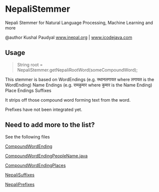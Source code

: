 # NepaliStemmer
Nepali Stemmer for Natural Language Processing, Machine Learning and more

@author Kushal Paudyal
www.inepal.org | www.icodejava.com

## Usage
<blockquote>String root = NepaliStemmer.getNepaliRootWord(someCompoundWord);</blockquote>

This stemmer is based on 
WordEndings (e.g. स्थानलगायत where लगायत is the WordEnding)
Name Endings (e.g. रामकुमार where कुमार is the Name Ending)
Place Endings 
Suffixes

It strips off those compound word forming text from the word.

Prefixes have not been integrated yet.

## Need to add more to the list?
See the following files

<a href="https://github.com/kushalzone/NepaliStemmer/blob/master/src/main/java/org/inepal/products/nlp/compounds/CompoundWordEnding.java">CompoundWordEnding</a>

<a href="https://github.com/kushalzone/NepaliStemmer/blob/master/src/main/java/org/inepal/products/nlp/compounds/CompoundWordEndingPeopleName.java">CompoundWordEndingPeopleName.java</a>

<a href="https://github.com/kushalzone/NepaliStemmer/blob/master/src/main/java/org/inepal/products/nlp/compounds/CompoundWordEndingPlaces.java">CompoundWordEndingPlaces</a>

<a href="https://github.com/kushalzone/NepaliStemmer/blob/master/src/main/java/org/inepal/products/nlp/compounds/NepaliSuffixes.java">NepaliSuffixes</a>

<a href="https://github.com/kushalzone/NepaliStemmer/blob/master/src/main/java/org/inepal/products/nlp/compounds/NepaliPrefixes.java">NepaliPrefixes</a>

